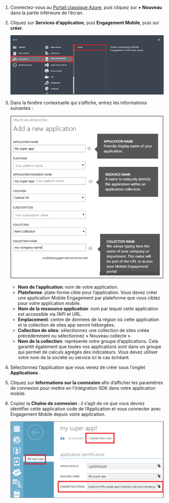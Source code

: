 1. Connectez-vous au [Portail classique Azure](https://manage.windowsazure.com), puis cliquez sur **+ Nouveau** dans la partie inférieure de l’écran.

2. Cliquez sur **Services d’application**, puis **Engagement Mobile**, puis sur **créer**.

    ![](./media/mobile-engagement-create-app-in-portal/create-mobile-engagement-app.png)

3. Dans la fenêtre contextuelle qui s’affiche, entrez les informations suivantes :

    ![](./media/mobile-engagement-create-app-in-portal/create-azme-popup.png)

    - **Nom de l’application**: nom de votre application. 
    - **Plateforme**: plate-forme cible pour l’application. Vous devez créer une application Mobile Engagement par plateforme que vous ciblez pour votre application mobile. 
    - **Nom de la ressource application**: nom par lequel cette application est accessible via l’API et URL. 
    - **Emplacement**: centre de données de la région où cette application et la collection de sites app seront hébergées.
    - **Collection de sites**: sélectionnez une collection de sites créée précédemment ou sélectionnez « Nouveau collecte ».
    - **Nom de la collection**: représente votre groupe d’applications. Cela garantit également que toutes vos applications sont dans un groupe qui permet de calculs agrégés des indicateurs. Vous devez utiliser votre nom de la société ou service ici le cas échéant.

4. Sélectionnez l’application que vous venez de créer sous l’onglet **Applications** .

5. Cliquez sur **Informations sur la connexion** afin d’afficher les paramètres de connexion pour mettre en l’intégration SDK dans votre application mobile.

6. Copiez la **Chaîne de connexion** : il s’agit de ce que vous devrez identifier cette application code de l’Application et vous connecter avec Engagement Mobile depuis votre application.

    ![](./media/mobile-engagement-create-app-in-portal/app-connection-info-page.png)

